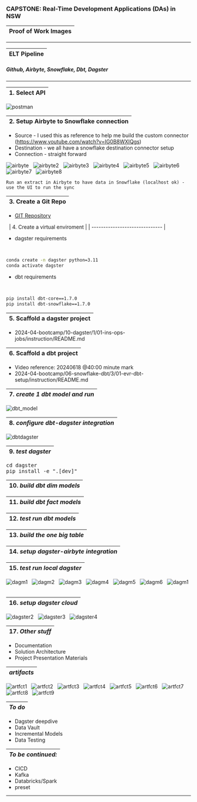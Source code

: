 ### CAPSTONE: Real-Time Development Applications (DAs) in NSW

| Proof of Work Images |
| -------------------- |

---

| ELT Pipeline |
| ------------ |

##### Github, Airbyte, Snowflake, Dbt, Dagster

---

| 1. Select API |
| ------------- |

![postman](docs/postman.png)

| 2. Setup Airbyte to Snowflake connection |
| ---------------------------------------- |

- Source - I used this as reference to help me build the custom connector (https://www.youtube.com/watch?v=IG0B8WXIQgs)
- Destination - we all have a snowflake destination connector setup
- Connection - straight forward

![airbyte](docs/airbyte.png)
&nbsp;
![airbyte2](docs/airbyte2.png)
&nbsp;
![airbyte3](docs/airbyte3.png)
&nbsp;
![airbyte4](docs/airbyte4.png)
&nbsp;
![airbyte5](docs/airbyte5.png)
&nbsp;
![airbyte6](docs/airbyte6.png)
&nbsp;
![airbyte7](docs/airbyte7.png)
&nbsp;
![airbyte8](docs/airbyte8.png)
&nbsp;

    Run an extract in Airbyte to have data in Snowflake (localhost ok) - use the UI to run the sync

| 3. Create a Git Repo |
| -------------------- |

- [GIT Repository](https://github.com/rockerben/dec_capstone/)

&nbsp;
| 4. Create a virtual enviroment |
| ------------------------------ |

- dagster requirements
  <pre>

```bash
conda create -n dagster python=3.11
conda activate dagster
```

</pre>

- dbt requirements
  <pre>

```bash
pip install dbt-core==1.7.0
pip install dbt-snowflake==1.7.0
```

</pre>

| 5. Scaffold a dagster project |
| ----------------------------- |

- 2024-04-bootcamp/10-dagster/1/01-ins-ops-jobs/instruction/README.md

| 6. Scaffold a dbt project |
| ------------------------- |

- Video reference: 20240618 @40:00 minute mark
- 2024-04-bootcamp/06-snowflake-dbt/3/01-evr-dbt-setup/instruction/README.md

| 7. _create 1 dbt model and run_ |
| ------------------------------- |

![dbt_model](docs/dbt_model.png)
&nbsp;

| 8. _configure dbt-dagster integration_ |
| -------------------------------------- |

![dbtdagster](docs/dbtdagster.png)
&nbsp;

| 9. _test dagster_ |
| ----------------- |

<pre>
cd dagster
pip install -e ".[dev]"
</pre>

| 10. _build dbt dim models_ |
| -------------------------- |

| 11. _build dbt fact models_ |
| --------------------------- |

| 12. _test run dbt models_ |
| ------------------------- |

| 13. _build the one big table_ |
| ----------------------------- |

| 14. _setup dagster-airbyte integration_ |
| --------------------------------------- |

| 15. _test run local dagster_ |
| ---------------------------- |

![dagm1](docs/dagster_materialize1.png)
&nbsp;
![dagm2](docs/dagster_materialize2.png)
&nbsp;
![dagm3](docs/dagster_materialize3.png)
&nbsp;
![dagm4](docs/dagster_materialize4.png)
&nbsp;
![dagm5](docs/dagster_ui1.png)
&nbsp;
![dagm6](docs/dagster_assets.png)
&nbsp;
![dagm1](docs/dagster_assets2.png)
&nbsp;

| 16. _setup dagster cloud_ |
| ------------------------- |

![dagster2](docs/dagster_cloud_error2.png)
&nbsp;
![dagster3](docs/dagster_cloud_error3.png)
&nbsp;
![dagster4](docs/dagster_cloud_error4.png)
&nbsp;

| 17. _Other stuff_ |
| ----------------- |

- Documentation
- Solution Architecture
- Project Presentation Materials

| _artifacts_ |
| ----------- |

![artfct1](docs/snowflake1.png)
&nbsp;
![artfct2](docs/snowflake2.png)
&nbsp;
![artfct3](docs/snowflake3.png)
&nbsp;
![artfct4](docs/snowflake4.png)
&nbsp;
![artfct5](docs/snowflake5.png)
&nbsp;
![artfct6](docs/snowflake6.png)
&nbsp;
![artfct7](docs/snowflake7.png)
&nbsp;
![artfct8](docs/snowflake8.png)
&nbsp;
![artfct9](docs/snowflake9.png)
&nbsp;

| _To do_ |
| ------- |

- Dagster deepdive
- Data Vault
- Incremental Models
- Data Testing

| _To be continued:_ |
| ------------------ |

- CICD
- Kafka
- Databricks/Spark
- preset

---
